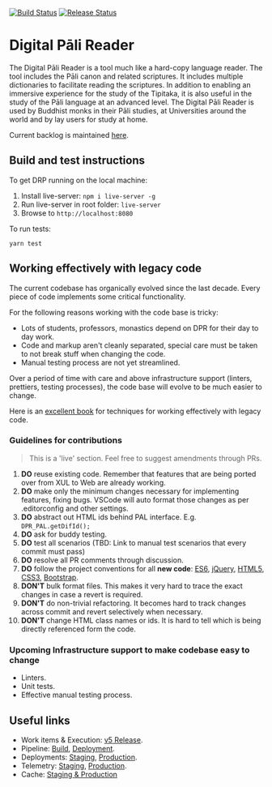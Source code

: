 [![Build Status](https://dev.azure.com/digitalpalireader/digitalpalireader/_apis/build/status/digitalpalireader%20-%20build?branchName=master)](https://dev.azure.com/digitalpalireader/digitalpalireader/_build/latest?definitionId=1&branchName=master) [![Release Status](https://vsrm.dev.azure.com/digitalpalireader/_apis/public/Release/badge/5c79c309-a1e5-4a73-b2a5-4faa0c2a2cce/1/2)](https://dev.azure.com/digitalpalireader/digitalpalireader/_release?_a=releases&view=mine&definitionId=1)

# Digital Pāli Reader

The Digital Pāli Reader is a tool much like a hard-copy language reader. The tool includes the Pāli canon and related scriptures. It includes multiple dictionaries to facilitate reading the scriptures. In addition to enabling an immersive experience for the study of the Tipitaka, it is also useful in the study of the Pāli language at an advanced level. The Digital Pāli Reader is used by Buddhist monks in their Pāli studies, at Universities around the world and by lay users for study at home.

Current backlog is maintained [here](https://docs.google.com/spreadsheets/d/1WP4nPz46v6DiVX_sYOR2q9J0B5xt_Xdv5RN0RjKRTaw/edit#gid=2140333079).

## Build and test instructions

To get DRP running on the local machine:

1. Install live-server: `npm i live-server -g`
1. Run live-server in root folder: `live-server`
1. Browse to `http://localhost:8080`

To run tests:

```shell
yarn test
```

## Working effectively with legacy code

The current codebase has organically evolved since the last decade. Every piece of code implements some critical functionality.

For the following reasons working with the code base is tricky:

- Lots of students, professors, monastics depend on DPR for their day to day work.
- Code and markup aren't cleanly separated, special care must be taken to not break stuff when changing the code.
- Manual testing process are not yet streamlined.

Over a period of time with care and above infrastructure support (linters, prettiers, testing processes), the code base will evolve to be much easier to change.

Here is an [excellent book](https://www.amazon.com.au/FEATHERS-WORK-EFFECT-LEG-CODE/dp/0131177052) for techniques for working effectively with legacy code.

### Guidelines for contributions

> This is a 'live' section. Feel free to suggest amendments through PRs.

1. **DO** reuse existing code. Remember that features that are being ported over from XUL to Web are already working.
1. **DO** make only the minimum changes necessary for implementing features, fixing bugs. VSCode will auto format those changes as per .editorconfig and other settings.
1. **DO** abstract out HTML ids behind PAL interface. E.g. ```DPR_PAL.getDifId();```
1. **DO** ask for buddy testing.
1. **DO** test all scenarios (TBD: Link to manual test scenarios that every commit must pass)
1. **DO** resolve all PR comments through discussion.
1. **DO** follow the project conventions for all **new code**: [ES6](coding-conventions/es6.md), [jQuery](coding-conventions/jquery.md), [HTML5](coding-conventions/html5.md), [CSS3](coding-conventions/css3.md), [Bootstrap](coding-conventions/bootstrap.md).
1. **DON'T** bulk format files. This makes it very hard to trace the exact changes in case a revert is required.
1. **DON'T** do non-trivial refactoring. It becomes hard to track changes across commit and revert selectively when necessary.
1. **DON'T** change HTML class names or ids. It is hard to tell which is being directly referenced form the code.

### Upcoming Infrastructure support to make codebase easy to change

- Linters.
- Unit tests.
- Effective manual testing process.

## Useful links

- Work items & Execution: [v5 Release](https://docs.google.com/spreadsheets/d/1WP4nPz46v6DiVX_sYOR2q9J0B5xt_Xdv5RN0RjKRTaw/edit#gid=2140333079).
- Pipeline: [Build](https://yuttadhammo.visualstudio.com/digitalpalireader/_build), [Deployment](https://yuttadhammo.visualstudio.com/digitalpalireader/_release).
- Deployments: [Staging](https://staging.digitalpalireader.online/), [Production](https://www.digitalpalireader.online/).
- Telemetry: [Staging](https://portal.azure.com/#@parthopdaslive.onmicrosoft.com/resource/subscriptions/dc9c3151-f906-4b6a-b7d3-040337cbcc79/resourceGroups/sirimangalo-staging/providers/microsoft.insights/components/sirimangalo-staging/sessions), [Production](https://portal.azure.com/#@parthopdaslive.onmicrosoft.com/resource/subscriptions/dc9c3151-f906-4b6a-b7d3-040337cbcc79/resourceGroups/sirimangalo-production/providers/microsoft.insights/components/sirimangalo-production/sessions).
- Cache: [Staging & Production](https://dash.cloudflare.com/00036149346f3b0b04ec248437537497/digitalpalireader.online)
